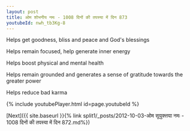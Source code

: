 ```yaml
---
layout: post
title: ओम शोभनीय नमः - 1008 दिनों की तपस्या में दिन 873
youtubeId: nwh_tb3Kg-8
---
```

 
 
Helps get goodness, bliss and peace and God's blessings
 
Helps remain focused, help generate inner energy 
 
Helps boost physical and mental health 
 
Helps remain grounded and generates a sense of gratitude towards the greater power 
 
Helps reduce bad karma
 
 
 
 


{% include youtubePlayer.html id=page.youtubeId %}
 
[Next]({{ site.baseurl }}{% link  split1/_posts/2012-10-03-ओम सूयुक्त्तया नमः - 1008 दिनों की तपस्या में दिन 872.md%})
 
